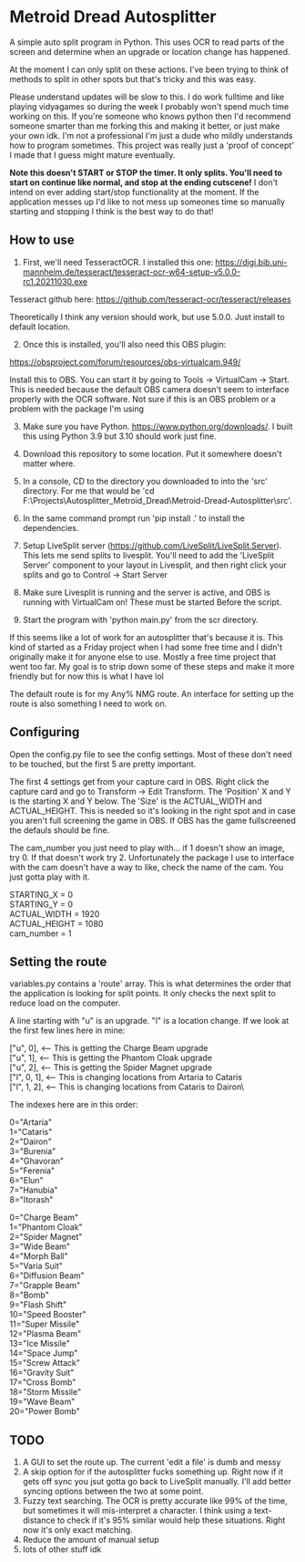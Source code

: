 # Metroid Dread Autosplitter

A simple auto split program in Python. This uses OCR to read parts of the screen and determine when an upgrade or location change has happened.

At the moment I can only split on these actions. I've been trying to think of methods to split in other spots but that's tricky and this was easy. 

Please understand updates will be slow to this. I do work fulltime and like playing vidyagames so during the week I probably won't spend much time working on this. If you're someone who knows python then I'd recommend someone smarter than me forking this and making it better, or just make your own idk. I'm not a professional I'm just a dude who mildly understands how to program sometimes. This project was really just a 'proof of concept' I made that I guess might mature eventually. 

**Note this doesn't START or STOP the timer. It only splits. You'll need to start on continue like normal, and stop at the ending cutscene!** I don't intend on ever adding start/stop functionality at the moment. If the application messes up I'd like to not mess up someones time so manually starting and stopping I think is the best way to do that!

## How to use

1. First, we'll need TesseractOCR. I installed this one: 
https://digi.bib.uni-mannheim.de/tesseract/tesseract-ocr-w64-setup-v5.0.0-rc1.20211030.exe

Tesseract github here: https://github.com/tesseract-ocr/tesseract/releases

Theoretically I think any version should work, but use 5.0.0. Just install to default location. 

2. Once this is installed, you'll also need this OBS plugin: 

https://obsproject.com/forum/resources/obs-virtualcam.949/

Install this to OBS. You can start it by going to Tools -> VirtualCam -> Start. This is needed because the default OBS camera doesn't seem to interface properly with the OCR software. Not sure if this is an OBS problem or a problem with the package I'm using

3. Make sure you have Python. https://www.python.org/downloads/. I built this using Python 3.9 but 3.10 should work just fine. 

4. Download this repository to some location. Put it somewhere doesn't matter where. 

5. In a console, CD to the directory you downloaded to into the 'src' directory. For me that would be 'cd F:\Projects\Autosplitter_Metroid_Dread\Metroid-Dread-Autosplitter\src'.

6. In the same command prompt run 'pip install .' to install the dependencies. 

7. Setup LiveSplit server (https://github.com/LiveSplit/LiveSplit.Server). This lets me send splits to livesplit. You'll need to add the 'LiveSplit Server' component to your layout in Livesplit, and then right click your splits and go to Control -> Start Server

8. Make sure Livesplit is running and the server is active, and OBS is running with VirtualCam on! These must be started Before the script.

9. Start the program with 'python main.py' from the scr directory. 

If this seems like a lot of work for an autosplitter that's because it is. This kind of started as a Friday project when I had some free time and I didn't originally make it for anyone else to use. Mostly a free time project that went too far. My goal is to strip down some of these steps and make it more friendly but for now this is what I have lol

The default route is for my Any% NMG route. An interface for setting up the route is also something I need to work on. 

## Configuring 

Open the config.py file to see the config settings. Most of these don't need to be touched, but the first 5 are pretty important. 

The first 4 settings get from your capture card in OBS. Right click the capture card and go to Transform -> Edit Transform. The 'Position' X and Y is the starting X and Y below. The 'Size' is the ACTUAL_WIDTH and ACTUAL_HEIGHT. This is needed so it's looking in the right spot and in case you aren't full screening the game in OBS. If OBS has the game fullscreened the defauls should be fine.

The cam_number you just need to play with... if 1 doesn't show an image, try 0. If that doesn't work try 2. Unfortunately the package I use to interface with the cam doesn't have a way to like, check the name of the cam. You just gotta play with it. 

STARTING_X                  = 0\
STARTING_Y                  = 0\
ACTUAL_WIDTH                = 1920\
ACTUAL_HEIGHT               = 1080\
cam_number                  = 1

## Setting the route

variables.py contains a 'route' array. This is what determines the order that the application is looking for split points. It only checks the next split to reduce load on the computer. 

A line starting with "u" is an upgrade. "l" is a location change. If we look at the first few lines here in mine: 

["u", 0], <-- This is getting the Charge Beam upgrade\
["u", 1], <-- This is getting the Phantom Cloak upgrade\
["u", 2], <-- This is getting the Spider Magnet upgrade\
["l", 0, 1], <-- This is changing locations from Artaria to Cataris\
["l", 1, 2], <-- This is changing locations from Cataris to Dairon\

The indexes here are in this order: 

0="Artaria"\
1="Cataris"\
2="Dairon"\
3="Burenia"\
4="Ghavoran"\
5="Ferenia"\
6="Elun"\
7="Hanubia"\
8="Itorash"

0="Charge Beam"\
1="Phantom Cloak"\
2="Spider Magnet"\
3="Wide Beam"\
4="Morph Ball"\
5="Varia Suit"\
6="Diffusion Beam"\
7="Grapple Beam"\
8="Bomb"\
9="Flash Shift"\
10="Speed Booster"\
11="Super Missile"\
12="Plasma Beam"\
13="Ice Missile"\
14="Space Jump"\
15="Screw Attack"\
16="Gravity Suit"\
17="Cross Bomb"\
18="Storm Missile"\
19="Wave Beam"\
20="Power Bomb"

## TODO

1. A GUI to set the route up. The current 'edit a file' is dumb and messy
2. A skip option for if the autosplitter fucks something up. Right now if it gets off sync you jsut gotta go back to LiveSplit manually. I'll add better syncing options between the two at some point. 
3. Fuzzy text searching. The OCR is pretty accurate like 99% of the time, but sometimes it will mis-interpret a character. I think using a text-distance to check if it's 95% similar would help these situations. Right now it's only exact matching. 
4. Reduce the amount of manual setup
5. lots of other stuff idk
